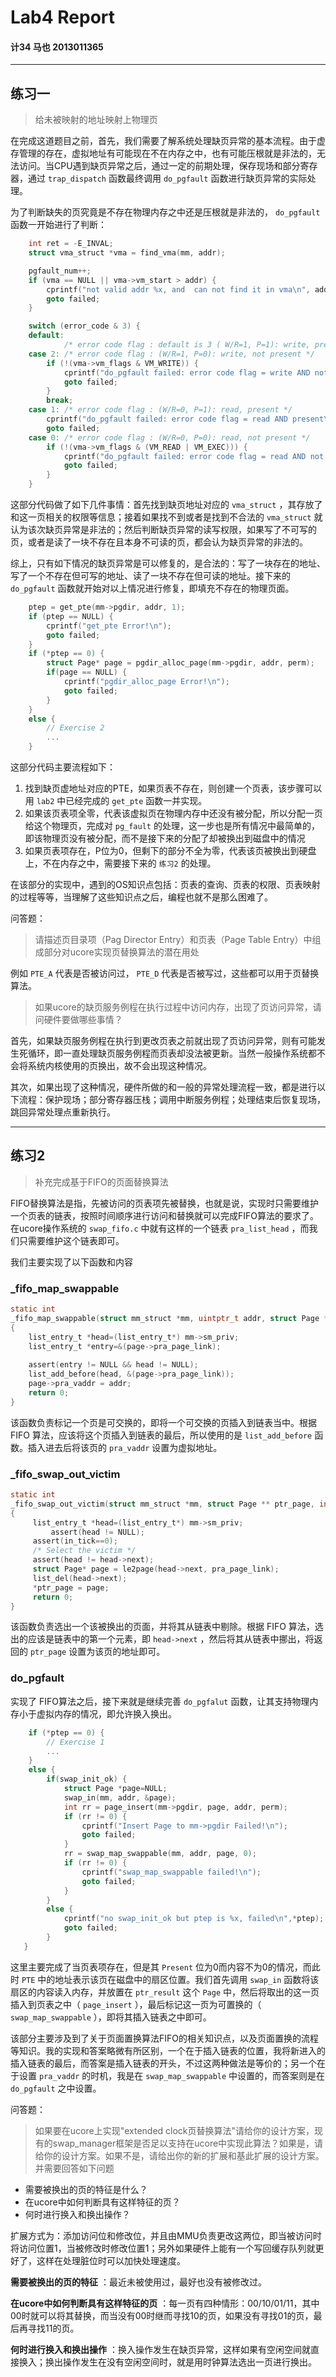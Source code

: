 # Lab4 Report
#### 计34 马也 2013011365
---

## 练习一

> 给未被映射的地址映射上物理页

在完成这道题目之前，首先，我们需要了解系统处理缺页异常的基本流程。由于虚存管理的存在，虚拟地址有可能现在不在内存之中，也有可能压根就是非法的，无法访问。当CPU遇到缺页异常之后，通过一定的前期处理，保存现场和部分寄存器，通过 `trap_dispatch` 函数最终调用 `do_pgfault` 函数进行缺页异常的实际处理。

为了判断缺失的页究竟是不存在物理内存之中还是压根就是非法的， `do_pgfault` 函数一开始进行了判断：

```c
    int ret = -E_INVAL;
    struct vma_struct *vma = find_vma(mm, addr);

    pgfault_num++;
    if (vma == NULL || vma->vm_start > addr) {
        cprintf("not valid addr %x, and  can not find it in vma\n", addr);
        goto failed;
    }

    switch (error_code & 3) {
    default:
            /* error code flag : default is 3 ( W/R=1, P=1): write, present */
    case 2: /* error code flag : (W/R=1, P=0): write, not present */
        if (!(vma->vm_flags & VM_WRITE)) {
            cprintf("do_pgfault failed: error code flag = write AND not present, but the addr's vma cannot write\n");
            goto failed;
        }
        break;
    case 1: /* error code flag : (W/R=0, P=1): read, present */
        cprintf("do_pgfault failed: error code flag = read AND present\n");
        goto failed;
    case 0: /* error code flag : (W/R=0, P=0): read, not present */
        if (!(vma->vm_flags & (VM_READ | VM_EXEC))) {
            cprintf("do_pgfault failed: error code flag = read AND not present, but the addr's vma cannot read or exec\n");
            goto failed;
        }
    }
```

这部分代码做了如下几件事情：首先找到缺页地址对应的 `vma_struct` ，其存放了和这一页相关的权限等信息；接着如果找不到或者是找到不合法的 `vma_struct` 就认为该次缺页异常是非法的；然后判断缺页异常的读写权限，如果写了不可写的页，或者是读了一块不存在且本身不可读的页，都会认为缺页异常的非法的。

综上，只有如下情况的缺页异常是可以修复的，是合法的：写了一块存在的地址、写了一个不存在但可写的地址、读了一块不存在但可读的地址。接下来的 `do_pgfault` 函数就开始对以上情况进行修复，即填充不存在的物理页面。

```c
    ptep = get_pte(mm->pgdir, addr, 1);
    if (ptep == NULL) {
    	cprintf("get_pte Error!\n");
    	goto failed;
    }
    if (*ptep == 0) {
    	struct Page* page = pgdir_alloc_page(mm->pgdir, addr, perm); 
    	if(page == NULL) {
    		cprintf("pgdir_alloc_page Error!\n");
    		goto failed;
    	}
    }
    else {
        // Exercise 2
        ...
    }
```

这部分代码主要流程如下：

1. 找到缺页虚地址对应的PTE，如果页表不存在，则创建一个页表，该步骤可以用 `lab2` 中已经完成的 `get_pte` 函数一并实现。
2. 如果该页表项全零，代表该虚拟页在物理内存中还没有被分配，所以分配一页给这个物理页，完成对 `pg_fault` 的处理，这一步也是所有情况中最简单的，即该物理页没有被分配，而不是接下来的分配了却被换出到磁盘中的情况
3. 如果页表项存在，P位为0，但剩下的部分不全为零，代表该页被换出到硬盘上，不在内存之中，需要接下来的 `练习2` 的处理。

在该部分的实现中，遇到的OS知识点包括：页表的查询、页表的权限、页表映射的过程等等，当理解了这些知识点之后，编程也就不是那么困难了。

问答题：

> 请描述页目录项（Pag Director Entry）和页表（Page Table Entry）中组成部分对ucore实现页替换算法的潜在用处

例如 `PTE_A` 代表是否被访问过， `PTE_D` 代表是否被写过，这些都可以用于页替换算法。

> 如果ucore的缺页服务例程在执行过程中访问内存，出现了页访问异常，请问硬件要做哪些事情？

首先，如果缺页服务例程在执行到更改页表之前就出现了页访问异常，则有可能发生死循环，即一直处理缺页服务例程而页表却没法被更新。当然一般操作系统都不会将系统内核使用的页换出，故不会出现这种情况。

其次，如果出现了这种情况，硬件所做的和一般的异常处理流程一致，都是进行以下流程：保护现场；部分寄存器压栈；调用中断服务例程；处理结束后恢复现场，跳回异常处理点重新执行。

---

## 练习2

> 补充完成基于FIFO的页面替换算法

FIFO替换算法是指，先被访问的页表项先被替换，也就是说，实现时只需要维护一个页表的链表，按照时间顺序进行访问和替换就可以完成FIFO算法的要求了。在ucore操作系统的 `swap_fifo.c` 中就有这样的一个链表 `pra_list_head` ，而我们只需要维护这个链表即可。

我们主要实现了以下函数和内容

### \_fifo\_map\_swappable

```c
static int
_fifo_map_swappable(struct mm_struct *mm, uintptr_t addr, struct Page *page, int swap_in)
{
    list_entry_t *head=(list_entry_t*) mm->sm_priv;
    list_entry_t *entry=&(page->pra_page_link);
 
    assert(entry != NULL && head != NULL);
    list_add_before(head, &(page->pra_page_link));
    page->pra_vaddr = addr;
    return 0;
}
```

该函数负责标记一个页是可交换的，即将一个可交换的页插入到链表当中。根据 FIFO 算法，应该将这个页插入到链表的最后，所以使用的是 `list_add_before` 函数。插入进去后将该页的 `pra_vaddr` 设置为虚拟地址。

### \_fifo\_swap\_out\_victim

```c
static int
_fifo_swap_out_victim(struct mm_struct *mm, struct Page ** ptr_page, int in_tick)
{
     list_entry_t *head=(list_entry_t*) mm->sm_priv;
         assert(head != NULL);
     assert(in_tick==0);
     /* Select the victim */
     assert(head != head->next);
     struct Page* page = le2page(head->next, pra_page_link);
     list_del(head->next);
     *ptr_page = page;
     return 0;
}
```

该函数负责选出一个该被换出的页面，并将其从链表中剔除。根据 FIFO 算法，选出的应该是链表中的第一个元素，即 `head->next` ，然后将其从链表中挪出，将返回的 `ptr_page` 设置为该页的地址即可。

### do_pgfault

实现了 FIFO算法之后，接下来就是继续完善 `do_pgfalut` 函数，让其支持物理内存小于虚拟内存的情况，即允许换入换出。

```c
    if (*ptep == 0) {
        // Exercise 1
        ...
    }
    else {
    	if(swap_init_ok) {
            struct Page *page=NULL;
            swap_in(mm, addr, &page);  
            int rr = page_insert(mm->pgdir, page, addr, perm); 
            if (rr != 0) {
            	cprintf("Insert Page to mm->pgdir Failed!\n");
            	goto failed;
            }
            rr = swap_map_swappable(mm, addr, page, 0); 
            if (rr != 0) {
            	cprintf("swap_map_swappable failed!\n");
            	goto failed;
            }
        }
        else {
            cprintf("no swap_init_ok but ptep is %x, failed\n",*ptep);
            goto failed;
        }
   }
```

这里主要完成了当页表项存在，但是其 `Present` 位为0而内容不为0的情况，而此时 `PTE` 中的地址表示该页在磁盘中的扇区位置。我们首先调用 `swap_in` 函数将该扇区的内容读入内存，并放置在 `ptr_result` 这个 `Page` 中，然后将取出的这一页插入到页表之中（ `page_insert` ），最后标记这一页为可置换的（ `swap_map_swappable` ），即将其插入链表之中即可。

该部分主要涉及到了关于页面置换算法FIFO的相关知识点，以及页面置换的流程等知识。我的实现和答案略微有所区别，一个在于插入链表的位置，我将新进入的插入链表的最后，而答案是插入链表的开头，不过这两种做法是等价的；另一个在于设置 `pra_vaddr` 的时机，我是在 `swap_map_swappable` 中设置的，而答案则是在 `do_pgfault` 之中设置。

问答题：

> 如果要在ucore上实现"extended clock页替换算法"请给你的设计方案，现有的swap_manager框架是否足以支持在ucore中实现此算法？如果是，请给你的设计方案。如果不是，请给出你的新的扩展和基此扩展的设计方案。并需要回答如下问题
* 需要被换出的页的特征是什么？
* 在ucore中如何判断具有这样特征的页？
* 何时进行换入和换出操作？

扩展方式为：添加访问位和修改位，并且由MMU负责更改这两位，即当被访问时将访问位置1，当被修改时修改位置1；另外如果硬件上能有一个写回缓存队列就更好了，这样在处理脏位时可以加快处理速度。

__需要被换出的页的特征__ ：最近未被使用过，最好也没有被修改过。

__在ucore中如何判断具有这样特征的页__ ：每一页有四种情形：00/10/01/11，其中00时就可以将其替换，而当没有00时继而寻找10的页，如果没有寻找01的页，最后再寻找11的页。

__何时进行换入和换出操作__ ：换入操作发生在缺页异常，这样如果有空闲空间就直接换入；换出操作发生在没有空闲空间时，就是用时钟算法选出一页进行换出。